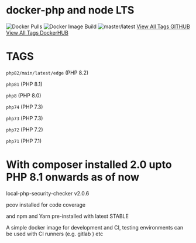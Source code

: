 # docker-php and node LTS 
![Docker Pulls](https://img.shields.io/docker/pulls/msonowal/docker-php-node.svg) ![Docker Image Build](https://github.com/msonowal/docker-php-node/actions/workflows/docker-image.yml/badge.svg)
![master/latest](https://github.com/msonowal/docker-php-node/actions/workflows/docker-image.yml/badge.svg?branch=master)
[View All Tags GITHUB](https://github.com/users/msonowal/packages/container/docker-php-node/versions)
[View All Tags DockerHUB](https://hub.docker.com/repository/docker/msonowal/docker-php-node/tags?page=1&ordering=last_updated)
# TAGS

`php82/main/latest/edge` (PHP 8.2)

`php81` (PHP 8.1)

`php8` (PHP 8.0)

`php74` (PHP 7.3)

`php73` (PHP 7.3)

`php72` (PHP 7.2)

`php71` (PHP 7.1)


# With composer installed 2.0 upto PHP 8.1 onwards as of now

local-php-security-checker v2.0.6

pcov installed for code coverage
<!-- with XDEBUG enabled -->

and npm and Yarn pre-installed with latest STABLE

A simple docker image for development and CI, testing environments can be used with CI runners (e.g. gitlab ) etc

